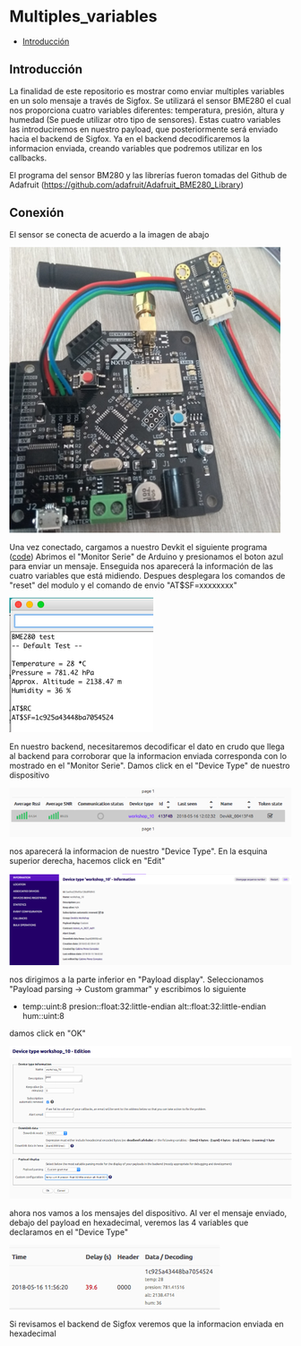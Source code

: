 Multiples_variables
=============

-	[Introducción](#introducción)

Introducción
------------

La finalidad de este repositorio es mostrar como enviar multiples variables en un solo mensaje a través de Sigfox. 
Se utilizará el sensor BME280 el cual nos proporciona cuatro variables diferentes: temperatura, presión, 
altura y humedad (Se puede utilizar otro tipo de sensores). Estas cuatro variables las introduciremos 
en nuestro payload, que posteriormente será enviado hacia el backend de Sigfox. Ya en el backend decodificaremos la informacion 
enviada, creando variables que podremos utilizar en los callbacks.

El programa del sensor BM280 y las librerías fueron tomadas del Github de Adafruit (https://github.com/adafruit/Adafruit_BME280_Library)

Conexión
--------

El sensor se conecta de acuerdo a la imagen de abajo

![dev1](https://github.com/NXTIoT/Multiples_variables/blob/master/imagenes/bme1.png?raw=true)

Una vez conectado, cargamos a nuestro Devkit el siguiente programa ([code](https://github.com/NXTIoT/Multiples_variables/blob/master/BME280_sigfox/bme280_sigfox.ino))
Abrimos el "Monitor Serie" de Arduino y presionamos el boton azul para enviar un mensaje. Enseguida nos aparecerá la información de las cuatro variables que está midiendo. Despues desplegara 
los comandos de "reset" del modulo y el comando de envio "AT$SF=xxxxxxxx"

![dev1](https://github.com/NXTIoT/Multiples_variables/blob/master/imagenes/bme2.png?raw=true)

En nuestro backend, necesitaremos decodificar el dato en crudo que llega al backend para corroborar que la informacion enviada corresponda 
con lo mostrado en el "Monitor Serie". Damos click en el "Device Type" de nuestro dispositivo

![dev1](https://github.com/NXTIoT/Multiples_variables/blob/master/imagenes/bme4.png?raw=true)

nos aparecerá la informacion de nuestro "Device Type". En la esquina superior derecha, hacemos click en "Edit" 

![dev1](https://github.com/NXTIoT/Multiples_variables/blob/master/imagenes/bme5.png?raw=true)

nos dirigimos a la parte inferior en "Payload display". Seleccionamos "Payload parsing -> Custom grammar" y escribimos lo siguiente

-	temp::uint:8 presion::float:32:little-endian alt::float:32:little-endian hum::uint:8

damos click en "OK"

![dev1](https://github.com/NXTIoT/Multiples_variables/blob/master/imagenes/bme6.png?raw=true)

ahora nos vamos a los mensajes del dispositivo. Al ver el mensaje enviado, debajo del payload en hexadecimal, veremos las
4 variables que declaramos en el "Device Type"

![dev1](https://github.com/NXTIoT/Multiples_variables/blob/master/imagenes/bme3.png?raw=true)


Si revisamos el backend de Sigfox veremos que la informacion enviada en hexadecimal 

